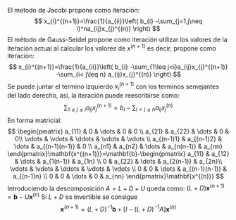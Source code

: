 El metodo de Jacobi propone como iteración:
$$
x_{i}^{(n+1)}=\frac{1}{a_{ii}}\left( b_{i} -\sum_{j=1,j\neq i}^na_{ij}x_{j}^{(n)} \right) 
$$
El método de Gauss-Seidel propone como iteración utilizar los valores de la iteración actual al calcular los valores de $x^{(n+1)}$ es decir, propone como iteración:
$$
x_{i}^{(n+1)}=\frac{1}{a_{ii}}\left( b_{i} -\sum_{1\leq j<i}a_{ij}x_{j}^{(n+1)} -\sum_{i< j\leq n} a_{ij}x_{j}^{(n)} \right) 
$$
Se puede juntar el termino izquierdo $x_{i}^{(n+1)}$ con los terminos semejantes del lado derecho, asi, la iteración puede reescribirse como:
$$
\sum_{1\leq j\leq i}a_{ij}x_{j}^{(n+1)}=b_{i}-\sum_{i<j\leq n}a_{ij}x_{j}^{(n)}
$$
En forma matricial:
$$
\begin{pmatrix}
a_{11} & 0 & \dots & 0 & 0 \\
a_{21} & a_{22} & \dots & 0 & 0\\
\vdots & \vdots & \ddots & \vdots & \vdots \\ 
a_{(n-1)1} & a_{(n-1)2} & \dots & a_{(n-1)(n-1)} & 0 \\
a_{n1} & a_{n2} & \dots & a_{n(n-1)} & a_{nn}
\end{pmatrix}\mathbf{x^{(n+1)}}=\mathbf{b}-\begin{pmatrix}
a_{11} & a_{12} & \dots & a_{1(n-1)} & a_{1n} \\
0 & a_{22} & \dots & a_{2(n-1)} & a_{2n}\\
\vdots & \vdots & \ddots & \vdots & \vdots \\ 
0 & 0 & \dots & a_{(n-1)(n-1)} & a_{(n-1)n} \\
0 & 0 & \dots & 0 & a_{nn}
\end{pmatrix}\mathbf{x^{(n)}}
$$
Introduciendo la descomposición $A=L+D+U$ queda como:
$(L+D)\mathbf{x}^{(n+1)}=\mathbf{b}-U\mathbf{x}^{(n)}$
Si $L+D$ es invertible se consigue
$$
\mathbf{x}^{(n+1)}=(L+D)^{-1}\mathbf{b}+[I-(L+D)^{-1}A]\mathbf{x}^{(n)}
$$
